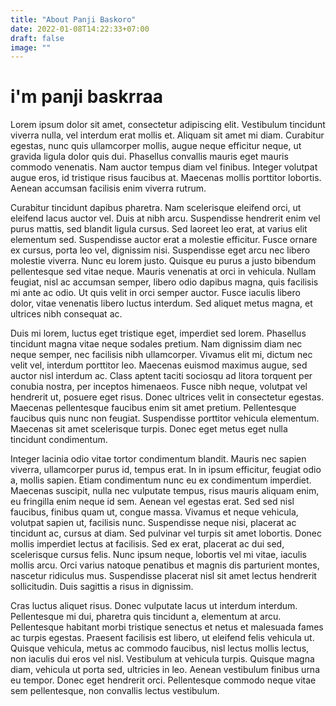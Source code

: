```yaml
---
title: "About Panji Baskoro"
date: 2022-01-08T14:22:33+07:00
draft: false
image: ""
---
```


<h1>i'm panji baskrraa</h1>



Lorem ipsum dolor sit amet, consectetur adipiscing elit. Vestibulum tincidunt viverra nulla, vel interdum erat mollis et. Aliquam sit amet mi diam. Curabitur egestas, nunc quis ullamcorper mollis, augue neque efficitur neque, ut gravida ligula dolor quis dui. Phasellus convallis mauris eget mauris commodo venenatis. Nam auctor tempus diam vel finibus. Integer volutpat augue eros, id tristique risus faucibus at. Maecenas mollis porttitor lobortis. Aenean accumsan facilisis enim viverra rutrum.

Curabitur tincidunt dapibus pharetra. Nam scelerisque eleifend orci, ut eleifend lacus auctor vel. Duis at nibh arcu. Suspendisse hendrerit enim vel purus mattis, sed blandit ligula cursus. Sed laoreet leo erat, at varius elit elementum sed. Suspendisse auctor erat a molestie efficitur. Fusce ornare ex cursus, porta leo vel, dignissim nisi. Suspendisse eget arcu nec libero molestie viverra. Nunc eu lorem justo. Quisque eu purus a justo bibendum pellentesque sed vitae neque. Mauris venenatis at orci in vehicula. Nullam feugiat, nisl ac accumsan semper, libero odio dapibus magna, quis facilisis mi ante ac odio. Ut quis velit in orci semper auctor. Fusce iaculis libero dolor, vitae venenatis libero luctus interdum. Sed aliquet metus magna, et ultrices nibh consequat ac.

Duis mi lorem, luctus eget tristique eget, imperdiet sed lorem. Phasellus tincidunt magna vitae neque sodales pretium. Nam dignissim diam nec neque semper, nec facilisis nibh ullamcorper. Vivamus elit mi, dictum nec velit vel, interdum porttitor leo. Maecenas euismod maximus augue, sed auctor nisl interdum ac. Class aptent taciti sociosqu ad litora torquent per conubia nostra, per inceptos himenaeos. Fusce nibh neque, volutpat vel hendrerit ut, posuere eget risus. Donec ultrices velit in consectetur egestas. Maecenas pellentesque faucibus enim sit amet pretium. Pellentesque faucibus quis nunc non feugiat. Suspendisse porttitor vehicula elementum. Maecenas sit amet scelerisque turpis. Donec eget metus eget nulla tincidunt condimentum.

Integer lacinia odio vitae tortor condimentum blandit. Mauris nec sapien viverra, ullamcorper purus id, tempus erat. In in ipsum efficitur, feugiat odio a, mollis sapien. Etiam condimentum nunc eu ex condimentum imperdiet. Maecenas suscipit, nulla nec vulputate tempus, risus mauris aliquam enim, eu fringilla enim neque id sem. Aenean vel egestas erat. Sed sed nisl faucibus, finibus quam ut, congue massa. Vivamus et neque vehicula, volutpat sapien ut, facilisis nunc. Suspendisse neque nisi, placerat ac tincidunt ac, cursus at diam. Sed pulvinar vel turpis sit amet lobortis. Donec mollis imperdiet lectus at facilisis. Sed ex erat, placerat ac dui sed, scelerisque cursus felis. Nunc ipsum neque, lobortis vel mi vitae, iaculis mollis arcu. Orci varius natoque penatibus et magnis dis parturient montes, nascetur ridiculus mus. Suspendisse placerat nisl sit amet lectus hendrerit sollicitudin. Duis sagittis a risus in dignissim.

Cras luctus aliquet risus. Donec vulputate lacus ut interdum interdum. Pellentesque mi dui, pharetra quis tincidunt a, elementum at arcu. Pellentesque habitant morbi tristique senectus et netus et malesuada fames ac turpis egestas. Praesent facilisis est libero, ut eleifend felis vehicula ut. Quisque vehicula, metus ac commodo faucibus, nisl lectus mollis lectus, non iaculis dui eros vel nisl. Vestibulum at vehicula turpis. Quisque magna diam, vehicula ut porta sed, ultricies in leo. Aenean vestibulum finibus urna eu tempor. Donec eget hendrerit orci. Pellentesque commodo neque vitae sem pellentesque, non convallis lectus vestibulum. 
